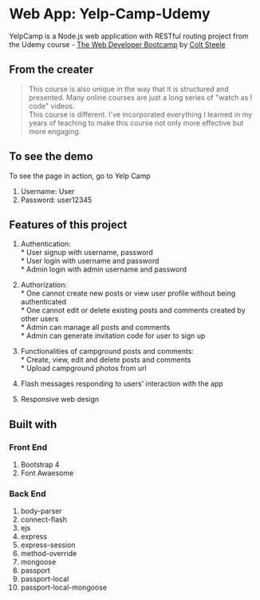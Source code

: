 # Web App: Yelp-Camp-Udemy
YelpCamp is a Node.js web application with RESTful routing project from the Udemy course - [The Web Developer Bootcamp](https://www.udemy.com/course/the-web-developer-bootcamp/) by [Colt Steele](https://www.udemy.com/user/coltsteele/)

  ## From the creater
  >This course is also unique in the way that it is structured and presented. Many online courses are just a long series of "watch as I code" videos.  
  >This course is different. I've incorporated everything I learned in my years of teaching to make this course not only more effective but more engaging.

## To see the demo
To see the page in action, go to Yelp Camp
1. Username: User
2. Password: user12345

## Features of this project
  1. Authentication:<br>
    * User signup with username, password<br> 
    * User login with username and password <br>
    * Admin login with admin username and password <br> 

  2. Authorization:<br>
    * One cannot create new posts or view user profile without being authenticated<br>
    * One cannot edit or delete existing posts and comments created by other users<br>
    * Admin can manage all posts and comments<br>
    * Admin can generate invitation code for user to sign up<br>

  3. Functionalities of campground posts and comments:<br>
    * Create, view, edit and delete posts and comments<br>
    * Upload campground photos from url

  4. Flash messages responding to users’ interaction with the app
  5. Responsive web design

## Built with
  ### Front End
  1. Bootstrap 4
  2. Font Awaesome
  ### Back End
  1. body-parser
  2. connect-flash
  3. ejs
  4. express
  5. express-session
  6. method-override
  7. mongoose
  8. passport
  9. passport-local
  10. passport-local-mongoose
